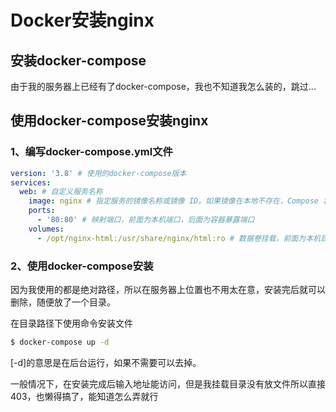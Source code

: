 # Docker安装nginx
## 安装docker-compose

由于我的服务器上已经有了docker-compose，我也不知道我怎么装的，跳过...

## 使用docker-compose安装nginx

### 1、编写docker-compose.yml文件

```yaml
version: '3.8' # 使用的docker-compose版本
services:
  web: # 自定义服务名称
    image: nginx # 指定服务的镜像名称或镜像 ID。如果镜像在本地不存在，Compose 将会尝试拉取这个镜像。
    ports:
      - '80:80' # 映射端口，前面为本机端口，后面为容器暴露端口
    volumes:
      - /opt/nginx-html:/usr/share/nginx/html:ro # 数据卷挂载，前面为本机目录，后面为容器地址，挂载后可以在本机目录编辑文件,:ro为容器只读文件，不可以处理文件
```

### 2、使用docker-compose安装

因为我使用的都是绝对路径，所以在服务器上位置也不用太在意，安装完后就可以删除，随便放了一个目录。

在目录路径下使用命令安装文件

```bash
$ docker-compose up -d
```

[-d]的意思是在后台运行，如果不需要可以去掉。

一般情况下，在安装完成后输入地址能访问，但是我挂载目录没有放文件所以直接403，也懒得搞了，能知道怎么弄就行

